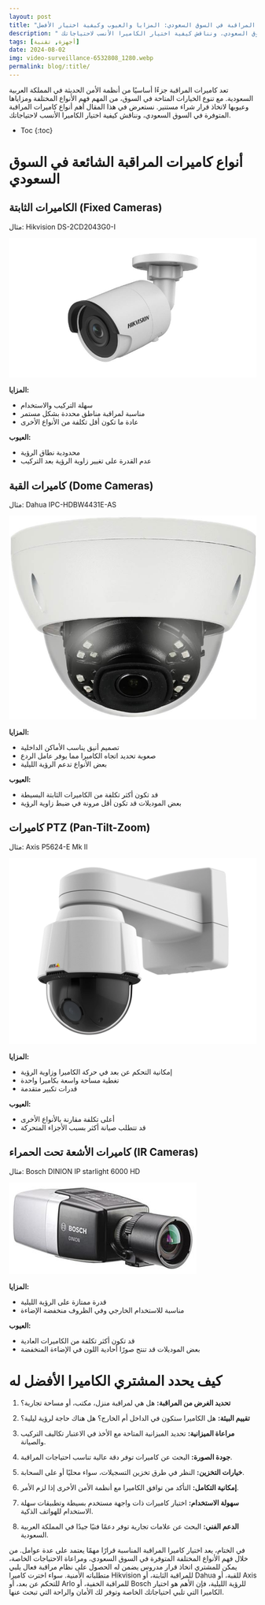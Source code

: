 ```yaml
---
layout: post
title: "أنواع كاميرات المراقبة في السوق السعودي: المزايا والعيوب وكيفية اختيار الأفضل"
description: " نستعرض في هذا المقال أهم أنواع كاميرات المراقبة المتوفرة في السوق السعودي، ونناقش كيفية اختيار الكاميرا الأنسب لاحتياجاتك."
tags: [أجهزة, تقنية]
date: 2024-08-02
img: video-surveillance-6532808_1280.webp
permalink: blog/:title/
---
```


تعد كاميرات المراقبة جزءًا أساسيًا من أنظمة الأمن الحديثة في المملكة العربية السعودية. مع تنوع الخيارات المتاحة في السوق، من المهم فهم الأنواع المختلفة ومزاياها وعيوبها لاتخاذ قرار شراء مستنير. نستعرض في هذا المقال أهم أنواع كاميرات المراقبة المتوفرة في السوق السعودي، ونناقش كيفية اختيار الكاميرا الأنسب لاحتياجاتك.

* Toc
{:toc}


# أنواع كاميرات المراقبة الشائعة في السوق السعودي

## الكاميرات الثابتة (Fixed Cameras)

مثال: Hikvision DS-2CD2043G0-I

![كاميرا ثابتة](/assets/img/posts/DS-2CD20X5FWD.png)

**المزايا:**

- سهلة التركيب والاستخدام
- مناسبة لمراقبة مناطق محددة بشكل مستمر
- عادة ما تكون أقل تكلفة من الأنواع الأخرى

**العيوب:**

- محدودية نطاق الرؤية
- عدم القدرة على تغيير زاوية الرؤية بعد التركيب

## كاميرات القبة (Dome Cameras)

مثال: Dahua IPC-HDBW4431E-AS

![كاميرا القبة](/assets/img/posts/ipc-hdbw4631e-ase.jpg)

**المزايا:**

- تصميم أنيق يناسب الأماكن الداخلية
- صعوبة تحديد اتجاه الكاميرا مما يوفر عامل الردع
- بعض الأنواع تدعم الرؤية الليلية

**العيوب:**

- قد تكون أكثر تكلفة من الكاميرات الثابتة البسيطة
- بعض الموديلات قد تكون أقل مرونة في ضبط زاوية الرؤية

## كاميرات PTZ (Pan-Tilt-Zoom)

مثال: Axis P5624-E Mk II

![كاميرا Pan-Tilt-Zoom](/assets/img/posts/Pan-Tilt-Zoom.webp)

**المزايا:**

- إمكانية التحكم عن بعد في حركة الكاميرا وزاوية الرؤية
- تغطية مساحة واسعة بكاميرا واحدة
- قدرات تكبير متقدمة

**العيوب:**

- أعلى تكلفة مقارنة بالأنواع الأخرى
- قد تتطلب صيانة أكثر بسبب الأجزاء المتحركة


## كاميرات الأشعة تحت الحمراء (IR Cameras)

مثال: Bosch DINION IP starlight 6000 HD

![كاميرا الأشعة تحت الحمراء](/assets/img/posts/DINION-IP-starlight-6000-HD.jpg)

**المزايا:**

- قدرة ممتازة على الرؤية الليلية
- مناسبة للاستخدام الخارجي وفي الظروف منخفضة الإضاءة

**العيوب:**

- قد تكون أكثر تكلفة من الكاميرات العادية
- بعض الموديلات قد تنتج صورًا أحادية اللون في الإضاءة المنخفضة

# كيف يحدد المشتري الكاميرا الأفضل له

1. **تحديد الغرض من المراقبة:** هل هي لمراقبة منزل، مكتب، أو مساحة تجارية؟

2. **تقييم البيئة:** هل الكاميرا ستكون في الداخل أم الخارج؟ هل هناك حاجة لرؤية ليلية؟

3. **مراعاة الميزانية:** تحديد الميزانية المتاحة مع الأخذ في الاعتبار تكاليف التركيب والصيانة.

4. **جودة الصورة:** البحث عن كاميرات توفر دقة عالية تناسب احتياجات المراقبة.

5. **خيارات التخزين:** النظر في طرق تخزين التسجيلات، سواء محليًا أو على السحابة.

6. **إمكانية التكامل:** التأكد من توافق الكاميرا مع أنظمة الأمن الأخرى إذا لزم الأمر.

7. **سهولة الاستخدام:** اختيار كاميرات ذات واجهة مستخدم بسيطة وتطبيقات سهلة الاستخدام للهواتف الذكية.

8. **الدعم الفني:** البحث عن علامات تجارية توفر دعمًا فنيًا جيدًا في المملكة العربية السعودية.

في الختام، يعد اختيار كاميرا المراقبة المناسبة قرارًا مهمًا يعتمد على عدة عوامل. من خلال فهم الأنواع المختلفة المتوفرة في السوق السعودي، ومراعاة الاحتياجات الخاصة، يمكن للمشتري اتخاذ قرار مدروس يضمن له الحصول على نظام مراقبة فعال يلبي متطلباته الأمنية. سواء اخترت كاميرا Hikvision للمراقبة الثابتة، أو Dahua للقبة، أو Axis للتحكم عن بعد، أو Arlo للمراقبة الخفية، أو Bosch للرؤية الليلية، فإن الأهم هو اختيار الكاميرا التي تلبي احتياجاتك الخاصة وتوفر لك الأمان والراحة التي تبحث عنها.
